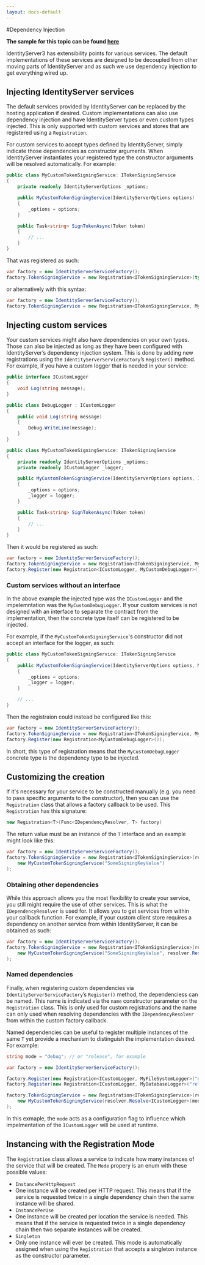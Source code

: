 ```yaml
---
layout: docs-default
---
```


#Dependency Injection

**The sample for this topic can be found [here](https://github.com/IdentityServer/IdentityServer3.Samples/tree/master/source/DependencyInjection)**

IdentityServer3 has extensibility points for various services.
The default implementations of these services are designed to be decoupled from other moving parts of IdentityServer
and as such we use dependency injection to get everything wired up.

## Injecting IdentityServer services

The default services provided by IdentityServer can be replaced by the hosting application if desired.
Custom implementations can also use dependency injection and have IdentityServer types or even custom types injected.
This is only supported with custom services and stores that are registered using a `Registration`.

For custom services to accept types defined by IdentityServer, simply indicate those dependencies as constructor arguments.
When IdentityServer instantiates your registered type the constructor arguments will be resolved automatically. For example:

```csharp
public class MyCustomTokenSigningService: ITokenSigningService
{
    private readonly IdentityServerOptions _options;

    public MyCustomTokenSigningService(IdentityServerOptions options)
    {
        _options = options;
    }

    public Task<string> SignTokenAsync(Token token)
    {
        // ...
    }
}
```

That was registered as such:

```csharp
var factory = new IdentityServerServiceFactory();
factory.TokenSigningService = new Registration<ITokenSigningService>(typeof(MyCustomTokenSigningService));
```

or alternatively with this syntax:

```csharp
var factory = new IdentityServerServiceFactory();
factory.TokenSigningService = new Registration<ITokenSigningService, MyCustomTokenSigningService>();
```

## Injecting custom services

Your custom services might also have dependencies on your own types.
Those can also be injected as long as they have been configured with IdentityServer’s dependency injection system.
This is done by adding new registrations using the `IdentityServerServiceFactory`’s `Register()` method.
For example, if you have a custom logger that is needed in your service:

```csharp
public interface ICustomLogger
{
    void Log(string message);
}

public class DebugLogger : ICustomLogger
{
    public void Log(string message)
    {
        Debug.WriteLine(message);
    }
}

public class MyCustomTokenSigningService: ITokenSigningService
{
    private readonly IdentityServerOptions _options;
    private readonly ICustomLogger _logger;

    public MyCustomTokenSigningService(IdentityServerOptions options, ICustomLogger logger)
    {
        _options = options;
        _logger = logger;
    }

    public Task<string> SignTokenAsync(Token token)
    {
        // ...
    }
}
```

Then it would be registered as such:

```csharp
var factory = new IdentityServerServiceFactory();
factory.TokenSigningService = new Registration<ITokenSigningService, MyCustomTokenSigningService>();
factory.Register(new Registration<ICustomLogger, MyCustomDebugLogger>());
```

### Custom services without an interface

In the above example the injected type was the `ICustomLogger` and the impelemntation was the `MyCustomDebugLogger`. If your custom services is not designed with an interface to separate the contract from the implementation, then the concrete type itself can be registered to be injected.

For example, if the `MyCustomTokenSigningService`'s constructor did not accept an interface for the logger, as such:

```csharp
public class MyCustomTokenSigningService: ITokenSigningService
{
    public MyCustomTokenSigningService(IdentityServerOptions options, MyCustomDebugLogger logger)
    {
        _options = options;
        _logger = logger;
    }

    // ...
}
```

Then the registraion could instead be configured like this:

```csharp
var factory = new IdentityServerServiceFactory();
factory.TokenSigningService = new Registration<ITokenSigningService, MyCustomTokenSigningService>();
factory.Register(new Registration<MyCustomDebugLogger>());
```

In short, this type of registration means that the `MyCustomDebugLogger` concrete type is the dependency type to be injected.

## Customizing the creation

If it's necessary for your service to be constructed manually (e.g.  you need to pass specific arguments to the constructor), then you can use the `Registration` class that allows a factory callback to be used. This `Registration` has this signature:

```csharp
new Registration<T>(Func<IDependencyResolver, T> factory) 
```

The return value must be an instance of the `T` interface and an example might look like this:

```csharp
var factory = new IdentityServerServiceFactory();
factory.TokenSigningService = new Registration<ITokenSigningService>(resolver =>
    new MyCustomTokenSigningService("SomeSigningKeyValue")
);
```

### Obtaining other dependencies

While this approach allows you the most flexibility to create your service, you still might require the use of other services. This is what the `IDependencyResolver` is used for. It allows you to get services from within your callback function. For example, if your custom client store requires a dependency on another service from within IdentityServer, it can be obtained as such:

```csharp
var factory = new IdentityServerServiceFactory();
factory.TokenSigningService = new Registration<ITokenSigningService>(resolver =>
    new MyCustomTokenSigningService("SomeSigningKeyValue", resolver.Resolve<ICustomLogger>())
);
```

### Named dependencies

Finally, when registering custom dependencies via `IdentityServerServiceFactory`’s `Register()` method, the dependenciess can be named. This name is indicated via the `name` constructor parameter on the `Registration` class. This is only used for custom registrations and the name can only used when resolving dependencies with the `IDependencyResolver` from within the custom factory callback.

Named dependencies can be useful to register multiple instances of the same `T` yet provide a mechanism to distinguish the implementation desired. For example:

```csharp
string mode = "debug"; // or "release", for example

var factory = new IdentityServerServiceFactory();

factory.Register(new Registration<ICustomLogger, MyFileSystemLogger>("debug"));
factory.Register(new Registration<ICustomLogger, MyDatabaseLogger>("release"));

factory.TokenSigningService = new Registration<ITokenSigningService>(resolver =>
    new MyCustomTokenSigningService(resolver.Resolve<ICustomLogger>(mode))
);
```

In this exmaple, the `mode` acts as a configuration flag to influence which impelmentation of the `ICustomLogger` will be used at runtime.

## Instancing with the Registration Mode

The `Registration` class allows a service to indicate how many instances of the service that will be created. The `Mode` propery is an enum with these possible values:

* `InstancePerHttpRequest`
 * One instance will be created per HTTP request. This means that if the service is requested twice in a single dependency chain then the same instance will be shared.
* `InstancePerUse`
 * One instance will be created per location the service is needed. This means that if the service is requested twice in a single dependency chain then two separate instances will be created.
* `Singleton`
 * Only one instance will ever be created. This mode is automatically assigned when using the `Registration` that accepts a singleton instance as the constructor parameter.
